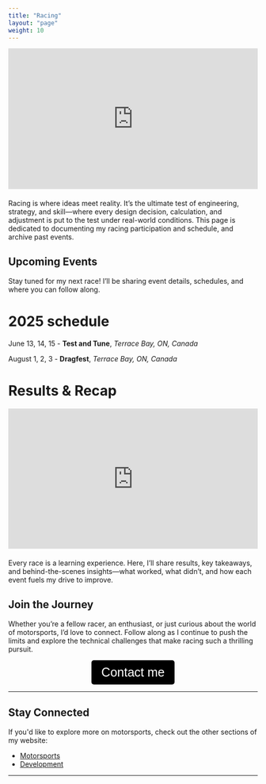 ```yaml
---
title: "Racing"
layout: "page"
weight: 10
---
```



<div style="position: relative; padding-bottom: 56.25%; height: 0; overflow: hidden; margin-bottom: 20px;">
  <iframe src="https://www.youtube.com/embed/69fVLI4cqik?si=JaLGVO2t9U3-sbpC"
          style="position: absolute; top: 0; left: 0; width: 100%; height: 100%; border:0;"
          allowfullscreen="" title="YouTube Video"></iframe>
</div>



Racing is where ideas meet reality. It’s the ultimate test of engineering, strategy, and skill—where every design decision, calculation, and adjustment is put to the test under real-world conditions. This page is dedicated to documenting my racing participation and schedule, and archive past events. 

## Upcoming Events 

Stay tuned for my next race! I’ll be sharing event details, schedules, and where you can follow along.

# 2025 schedule 

June 13, 14, 15 - **Test and Tune**, <em>Terrace Bay, ON, Canada</em>

August 1, 2, 3 - **Dragfest**, <em>Terrace Bay, ON, Canada</em>

# Results & Recap


<div style="position: relative; padding-bottom: 56.25%; height: 0; overflow: hidden;">
  <iframe src="https://www.youtube.com/embed/J_7xTOYvRC8?si=7ItRmZofB42Pl2NG"
          style="position: absolute; top: 0; left: 0; width: 100%; height: 100%; border:0;"
          allowfullscreen="" title="YouTube Video"></iframe>
</div>

<p style="margin-top: 20px;">
  Every race is a learning experience. Here, I’ll share results, key takeaways, and behind-the-scenes insights—what worked, what didn’t, and how each event fuels my drive to improve.
</p>

## Join the Journey

Whether you’re a fellow racer, an enthusiast, or just curious about the world of motorsports, I’d love to connect. Follow along as I continue to push the limits and explore the technical challenges that make racing such a thrilling pursuit.

<div style="text-align: center; margin-top: 10px;">
  <a href="/contact">
      <button style="padding: 10px 20px; background-color:rgb(0, 0, 0); color: white; border: none; border-radius: 5px; font-size: 25px; cursor: pointer;">Contact me</button>
  </a>
</div>
<!-- 
<div style="text-align: center; margin-top: 20px;">
    <a href="https://www.youtube.com/@brandonbaldassi6381" target="_blank">
        <button style="padding: 10px 20px; background-color: #ff0000; color: white; border: none; border-radius: 5px; font-size: 20px; cursor: pointer;">Visit My YouTube Channel</button>
    </a>
</div> -->

 

---

## Stay Connected

If you'd like to explore more on motorsports, check out the other sections of my website:

- [Motorsports](/motorsports/)
- [Development](content/motorsports/dev/)

---



